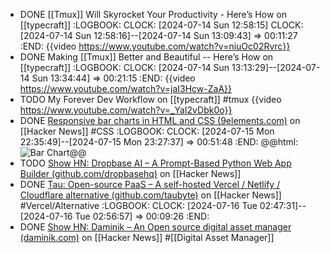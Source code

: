 - DONE [[Tmux]] Will Skyrocket Your Productivity - Here’s How on [[typecraft]]
  :LOGBOOK:
  CLOCK: [2024-07-14 Sun 12:58:15]
  CLOCK: [2024-07-14 Sun 12:58:16]--[2024-07-14 Sun 13:09:43] =>  00:11:27
  :END:
  {{video https://www.youtube.com/watch?v=niuOc02Rvrc}}
- DONE Making [[Tmux]] Better and Beautiful -- Here’s How on [[typecraft]]
  :LOGBOOK:
  CLOCK: [2024-07-14 Sun 13:13:29]--[2024-07-14 Sun 13:34:44] =>  00:21:15
  :END:
  {{video https://www.youtube.com/watch?v=jaI3Hcw-ZaA}}
- TODO My Forever Dev Workflow on [[typecraft]] #tmux 
  {{video https://www.youtube.com/watch?v=_YaI2vDbk0o}}
- DONE [Responsive bar charts in HTML and CSS (9elements.com)](https://news.ycombinator.com/item?id=40949021) on [[Hacker News]] #CSS 
  :LOGBOOK:
  CLOCK: [2024-07-15 Mon 22:35:49]--[2024-07-15 Mon 23:27:37] =>  00:51:48
  :END:
  @@html: <img src="https://9elements.com/images/ctfl/2EJKOBU5gXVUnvnrFiaDem-1216x526-1216w-fill-center.avif" alt="Bar Chart" class="article-cover" />@@
- TODO [Show HN: Dropbase AI – A Prompt-Based Python Web App Builder (github.com/dropbasehq)](https://news.ycombinator.com/item?id=40947415) on [[Hacker News]]
- DONE [Tau: Open-source PaaS – A self-hosted Vercel / Netlify / Cloudflare alternative (github.com/taubyte)](https://news.ycombinator.com/item?id=40946033) on [[Hacker News]] #Vercel/Alternative
  :LOGBOOK:
  CLOCK: [2024-07-16 Tue 02:47:31]--[2024-07-16 Tue 02:56:57] =>  00:09:26
  :END:
- DONE [Show HN: Daminik – An Open source digital asset manager (daminik.com)](https://news.ycombinator.com/item?id=40943904) on [[Hacker News]] #[[Digital Asset Manager]]